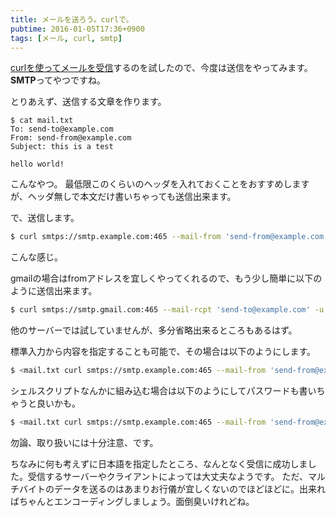 ```yaml
---
title: メールを送ろう。curlで。
pubtime: 2016-01-05T17:36+0900
tags: [メール, curl, smtp]
---
```


[curlを使ってメールを受信](/blog/2016/01/curl-imap-mail.html)するのを試したので、今度は送信をやってみます。**SMTP**ってやつですね。

とりあえず、送信する文章を作ります。
```
$ cat mail.txt
To: send-to@example.com
From: send-from@example.com
Subject: this is a test

hello world!
```
こんなやつ。
最低限このくらいのヘッダを入れておくことをおすすめしますが、ヘッダ無しで本文だけ書いちゃっても送信出来ます。

で、送信します。
``` bash
$ curl smtps://smtp.example.com:465 --mail-from 'send-from@example.com' --mail-rcpt 'send-to@example.com' -u username -T mail.txt
```
こんな感じ。

gmailの場合はfromアドレスを宜しくやってくれるので、もう少し簡単に以下のように送信出来ます。
``` bash
$ curl smtps://smtp.gmail.com:465 --mail-rcpt 'send-to@example.com' -u username -T mail.txt
```
他のサーバーでは試していませんが、多分省略出来るところもあるはず。

標準入力から内容を指定することも可能で、その場合は以下のようにします。
``` bash
$ <mail.txt curl smtps://smtp.example.com:465 --mail-from 'send-from@example.com' --mail-rcpt 'send-to@example.com' -u username -T -
```

シェルスクリプトなんかに組み込む場合は以下のようにしてパスワードも書いちゃうと良いかも。
``` bash
$ <mail.txt curl smtps://smtp.example.com:465 --mail-from 'send-from@example.com' --mail-rcpt 'send-to@example.com' -u username:password -T -
```
勿論、取り扱いには十分注意、です。

ちなみに何も考えずに日本語を指定したところ、なんとなく受信に成功しました。受信するサーバーやクライアントによっては大丈夫なようです。
ただ、マルチバイトのデータを送るのはあまりお行儀が宜しくないのでほどほどに。出来ればちゃんとエンコーディングしましょう。面倒臭いけれどね。
